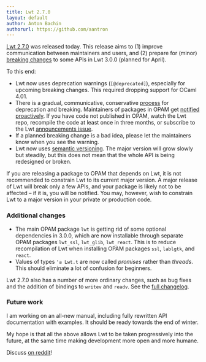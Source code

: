 ```yaml
---
title: Lwt 2.7.0
layout: default
author: Anton Bachin
authorurl: https://github.com/aantron
---
```


[Lwt 2.7.0][changelog] was released today. This release aims to (1) improve communication between maintainers and users, and (2) prepare for (minor) [breaking changes][notice] to some APIs in Lwt 3.0.0 (planned for April).

To this end:

- Lwt now uses deprecation warnings (`[@deprecated]`), especially for upcoming breaking changes. This required dropping support for OCaml 4.01.
- There is a gradual, communicative, conservative [process][breaking] for deprecation and breaking. Maintainers of packages in OPAM get [notified proactively][notice]. If you have code not published in OPAM, watch the Lwt repo, recompile the code at least once in three months, or subscribe to the Lwt [announcements issue][announcements].
- If a planned breaking change is a bad idea, please let the maintainers know when you see the warning.
- Lwt now uses [semantic versioning][semver]. The major version will grow slowly but steadily, but this does not mean that the whole API is being redesigned or broken.

If you are releasing a package to OPAM that depends on Lwt, it is not
recommended to constrain Lwt to its current major version. A major
release of Lwt will break only a few APIs, and your package is likely
not to be affected – if it is, you will be notified. You may, however,
wish to constrain Lwt to a major version in your private or production
code.

[notice]: https://github.com/ocsigen/lwt/issues/308
[breaking]: https://github.com/ocsigen/lwt/issues/293
[announcements]: https://github.com/ocsigen/lwt/issues/309
[semver]: http://semver.org/

### Additional changes

- The main OPAM package `lwt` is getting rid of some optional dependencies in 3.0.0, which are now installable through separate OPAM packages `lwt_ssl`, `lwt_glib`, `lwt_react`. This is to reduce recompilation of Lwt when installing OPAM packages `ssl`, `lablgtk`, and `react`.
- Values of types `'a Lwt.t` are now called *promises* rather than *threads*. This should eliminate a lot of confusion for beginners.

Lwt 2.7.0 also has a number of more ordinary changes, such as bug fixes
and the addition of bindings to `writev` and `readv`. See the [full
changelog][changelog].

[changelog]: https://github.com/ocsigen/lwt/releases/tag/2.7.0

### Future work

I am working on an all-new manual, including fully rewritten API documentation with examples. It should be ready towards the end of winter.

My hope is that all the above allows Lwt to be taken progressively into the future, at the same time making development more open and more humane.

Discuss [on reddit][reddit]!

[reddit]: https://www.reddit.com/r/ocaml/comments/5mdl0g/lwt_270_is_out_ocamls_promise_library_featuring/

